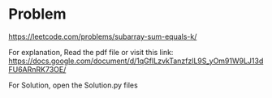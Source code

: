 # Problem

https://leetcode.com/problems/subarray-sum-equals-k/

For explanation, Read the pdf file or visit this link:
https://docs.google.com/document/d/1qGfILzvkTanzfzlL9S_yOm91W9LJ13dFU6ARnRK73OE/

For Solution, open the Solution.py files